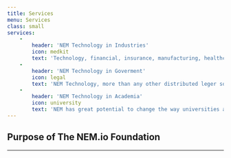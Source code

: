 ```yaml
---
title: Services
menu: Services
class: small
services:
    -
        header: 'NEM Technology in Industries'
        icon: medkit
        text: 'Technology, financial, insurance, manufacturing, healthcare, transportation, services, mining, and many other industries can benefit from NEM’s ability to seamlessly manage and exchange data of any kind. The Foundation is dedicated to working with industry associations and companies to promote industry data management solutions.'
    -
        header: 'NEM Technology in Goverment'
        icon: legal
        text: 'NEM Technology, more than any other distributed leger software, has the ability to streamline and reduce costs of record keeping, document filing, and government data management in a completely tamper-proof and always-accessible way. The NEM.io Foundation is committed to working with government organizations worldwide, educating them to learn about how NEM can create better outcomes.'
    -
        header: 'NEM Technology in Academia'
        icon: university
        text: 'NEM has great potential to change the way universities and academic researchers manage data and exchange knowledge. Having shared databases of research with unalterable histories can strengthen the integrity and accessibility of information in a worldwide network. Our mission is to help institutions of learning and discovery understand, adopt, and propagate the technology.'
---
```


## Purpose of The NEM.io Foundation
---